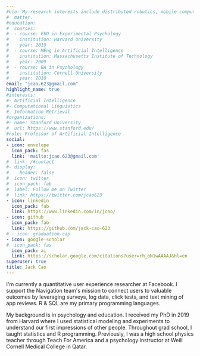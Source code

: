 ```yaml
---
#bio: My research interests include distributed robotics, mobile computing and #programmable
#  matter.
#education:
#  courses:
#  - course: PhD in Experimental Psychology
#    institution: Harvard University
#    year: 2019
#  - course: MEng in Artificial Intelligence
#    institution: Massachusetts Institute of Technology
#    year: 2009
#  - course: BA in Psychology
#    institution: Cornell University
#    year: 2010
email: "jcao.623@gmail.com"
highlight_name: true
#interests:
#- Artificial Intelligence
#- Computational Linguistics
#- Information Retrieval
#organizations:
#- name: Stanford University
#  url: https://www.stanford.edu/
#role: Professor of Artificial Intelligence
social:
- icon: envelope
  icon_pack: fas
  link: 'mailto:jcao.623@gmail.com'
#  link: /#contact
#- display:
#    header: false
#  icon: twitter
#  icon_pack: fab
#  label: Follow me on Twitter
#  link: https://twitter.com/jcao623
- icon: linkedin
  icon_pack: fab
  link: https://www.linkedin.com/in/jcao/
- icon: github
  icon_pack: fab
  link: https://github.com/jack-cao-623
# - icon: graduation-cap
- icon: google-scholar
#  icon_pack: fas
  icon_pack: ai
  link: https://scholar.google.com/citations?user=rh_oN1wAAAAJ&hl=en
superuser: true
title: Jack Cao
---
```


I'm currently a quantitative user experience researcher at Facebook. I support the Navigation team's mission to connect users to valuable outcomes by leveraging surveys, log data, click tests, and text mining of app reviews. R & SQL are my primary programming languages.

My background is in psychology and education. I received my PhD in 2019 from Harvard where I used statistical modeling and experiments to understand our first impressions of other people. Throughout grad school, I taught statistics and R programming. Previously, I was a high school physics teacher through Teach For America and a psychology instructor at Weill Cornell Medical College in Qatar.

<!--
{{< icon name="download" pack="fas" >}} Download my {{< staticref "uploads/demo_resume.pdf" "newtab" >}}resumé{{< /staticref >}}.
-->
